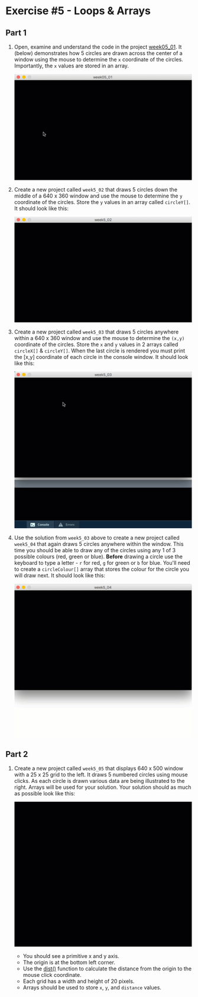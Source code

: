 # Exercise #5 - Loops & Arrays

## Part 1

1.	Open, examine and understand the code in the project [week05_01](../files/exercises/week05_01/week05_01.zip?raw=true).  It (below) demonstrates how 5 circles are drawn across the center of a window using the mouse to determine the ``x`` coordinate of the circles.  Importantly, the `x` values are stored in an array.

	![week5_01](../images/week5_01.gif)

1.	Create a new project called `week5_02` that draws 5 circles down the middle of a 640 x 360 window and use the mouse to determine the ``y`` coordinate of the circles.  Store the `y` values in an array called `circleY[]`.  It should look like this:

	![week5_02](../images/week5_02.gif)

1.	Create a new project called `week5_03` that draws 5 circles anywhere within a 640 x 360 window and use the mouse to determine the ``(x,y)`` coordinate of the circles.  Store the `x` and `y` values in 2 arrays called `circleX[]` & `circleY[]`.  When the last circle is rendered you must print the [x,y] coordinate of each circle in the console window. It should look like this:

	![week5_03](../images/week5_03.gif)

1.	Use the solution from `week5_03` above to create a new project called `week5_04` that again draws 5 circles anywhere within the window.  This time you should be able to draw any of the circles using any 1 of 3 possible colours (red, green or blue). **Before** drawing a circle use the keyboard to type a letter - `r` for red, `g` for green or `b` for blue.  You'll need to create a `circleColour[]` array that stores the colour for the circle you will draw next.  It should look like this:

	![week5_04](../images/week5_04.gif)

## Part 2

1.	Create a new project called `week5_05` that displays 640 x 500 window with a 25 x 25 grid to the left. It draws 5 numbered circles using mouse clicks.  As each circle is drawn various data are being illustrated to the right.  Arrays will be used for your solution.  Your solution should as much as possible look like this:

	![week5_05](../images/week5_05.gif)

	- You should see a primitive x and y axis.  
	- The origin is at the bottom left corner.  
	- Use the [dist()](https://processing.org/reference/dist_.html) function to calculate the distance from the origin to the mouse click coordinate.
	- Each grid has a width and height of 20 pixels.
	- Arrays should be used to store `x`, `y`, and `distance` values.